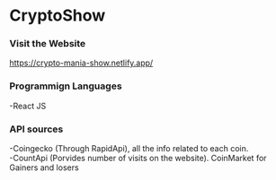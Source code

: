 # CryptoShow
### Visit the Website
https://crypto-mania-show.netlify.app/

### Programmign Languages
-React JS

### API sources
-Coingecko (Through RapidApi), all the info related to each coin.
<br>
-CountApi (Porvides number of visits on the website).
CoinMarket for Gainers and losers
